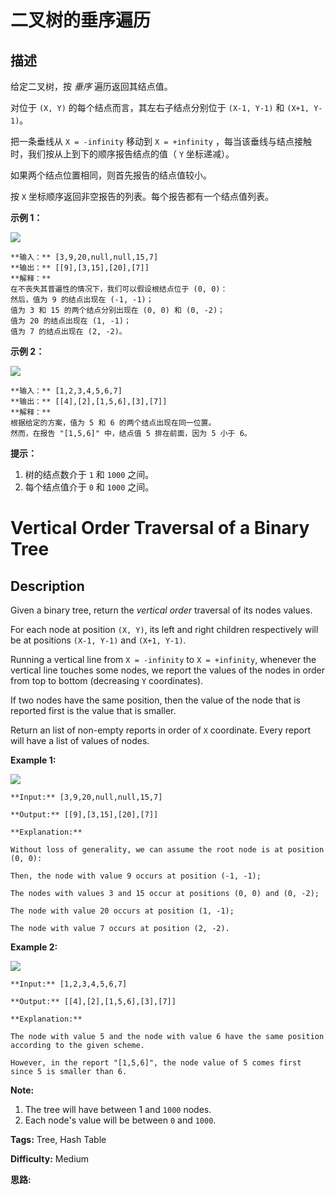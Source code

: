 # 二叉树的垂序遍历

## 描述

给定二叉树，按 _垂序_ 遍历返回其结点值。

对位于 `(X, Y)` 的每个结点而言，其左右子结点分别位于 `(X-1, Y-1)` 和 `(X+1, Y-1)`。

把一条垂线从 `X = -infinity` 移动到 `X = +infinity` ，每当该垂线与结点接触时，我们按从上到下的顺序报告结点的值（ `Y` 坐标递减）。

如果两个结点位置相同，则首先报告的结点值较小。

按 `X` 坐标顺序返回非空报告的列表。每个报告都有一个结点值列表。



**示例 1：**

![](https://assets.leetcode-cn.com/aliyun-lc-upload/uploads/2019/02/02/1236_example_1.PNG)

    
    
    **输入：** [3,9,20,null,null,15,7]
    **输出：** [[9],[3,15],[20],[7]]
    **解释：**
    在不丧失其普遍性的情况下，我们可以假设根结点位于 (0, 0)：
    然后，值为 9 的结点出现在 (-1, -1)；
    值为 3 和 15 的两个结点分别出现在 (0, 0) 和 (0, -2)；
    值为 20 的结点出现在 (1, -1)；
    值为 7 的结点出现在 (2, -2)。
    

**示例 2：**

**![](https://assets.leetcode-cn.com/aliyun-lc-upload/uploads/2019/02/23/tree2.png)**

    
    
    **输入：** [1,2,3,4,5,6,7]
    **输出：** [[4],[2],[1,5,6],[3],[7]]
    **解释：**
    根据给定的方案，值为 5 和 6 的两个结点出现在同一位置。
    然而，在报告 "[1,5,6]" 中，结点值 5 排在前面，因为 5 小于 6。
    



**提示：**

  1. 树的结点数介于 `1` 和 `1000` 之间。
  2. 每个结点值介于 `0` 和 `1000` 之间。



# Vertical Order Traversal of a Binary Tree

## Description



Given a binary tree, return the _vertical order_ traversal of its nodes values.

For each node at position `(X, Y)`, its left and right children respectively will be at positions `(X-1, Y-1)` and `(X+1, Y-1)`.

Running a vertical line from `X = -infinity` to `X = +infinity`, whenever the vertical line touches some nodes, we report the values of the nodes in order from top to bottom (decreasing `Y` coordinates).

If two nodes have the same position, then the value of the node that is reported first is the value that is smaller.

Return an list of non-empty reports in order of `X` coordinate.  Every report will have a list of values of nodes.



**Example 1:**

![](https://assets.leetcode.com/uploads/2019/01/31/1236_example_1.PNG)

    
    
    **Input:** [3,9,20,null,null,15,7]
    **Output:** [[9],[3,15],[20],[7]]
    **Explanation:**
    Without loss of generality, we can assume the root node is at position (0, 0):
    Then, the node with value 9 occurs at position (-1, -1);
    The nodes with values 3 and 15 occur at positions (0, 0) and (0, -2);
    The node with value 20 occurs at position (1, -1);
    The node with value 7 occurs at position (2, -2).
    

**Example 2:**

**![](https://assets.leetcode.com/uploads/2019/01/31/tree2.png)**

    
    
    **Input:** [1,2,3,4,5,6,7]
    **Output:** [[4],[2],[1,5,6],[3],[7]]
    **Explanation:**
    The node with value 5 and the node with value 6 have the same position according to the given scheme.
    However, in the report "[1,5,6]", the node value of 5 comes first since 5 is smaller than 6.
    



**Note:**

  1. The tree will have between 1 and `1000` nodes.
  2. Each node's value will be between `0` and `1000`.




**Tags:** Tree, Hash Table

**Difficulty:** Medium

**思路:**
